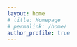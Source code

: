 ```yaml
---
layout: home
# title: Homepage
# permalink: /home/
author_profile: true
---
```



<!-- **Current appointment** -->

<!-- [Research fellow, Mathematics Institute, University of Warwick]() -->





